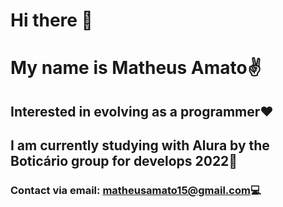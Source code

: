 # Hi there 👋
# My name is Matheus Amato✌
## Interested in evolving as a programmer❤
## I am currently studying with Alura by the Boticário group for develops 2022📗
### Contact via email: matheusamato15@gmail.com💻
